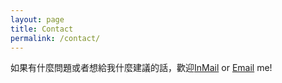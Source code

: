 ```yaml
---
layout: page
title: Contact
permalink: /contact/
---
```


如果有什麼問題或者想給我什麼建議的話，歡迎[InMail](https://www.linkedin.com/in/poiwang/) or [Email](mailto:poiwang905@gmail.com?subject= ) me!

